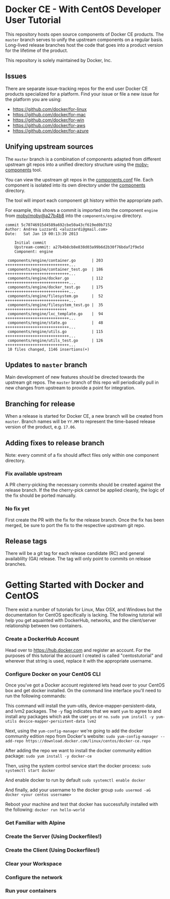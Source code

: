 # Docker CE - With CentOS Developer User Tutorial

This repository hosts open source components of Docker CE products. The
`master` branch serves to unify the upstream components on a regular
basis. Long-lived release branches host the code that goes into a product
version for the lifetime of the product.

This repository is solely maintained by Docker, Inc.

## Issues

There are separate issue-tracking repos for the end user Docker CE
products specialized for a platform. Find your issue or file a new issue
for the platform you are using:

* https://github.com/docker/for-linux
* https://github.com/docker/for-mac
* https://github.com/docker/for-win
* https://github.com/docker/for-aws
* https://github.com/docker/for-azure

## Unifying upstream sources

The `master` branch is a combination of components adapted from
different upstream git repos into a unified directory structure using the
[moby-components](https://github.com/shykes/moby-extras/blob/master/cmd/moby-components)
tool.

You can view the upstream git repos in the
[components.conf](components.conf) file. Each component is isolated into
its own directory under the [components](components) directory.

The tool will import each component git history within the appropriate path.

For example, this shows a commit
is imported into the component `engine` from
[moby/moby@a27b4b8](https://github.com/moby/moby/commit/a27b4b8cb8e838d03a99b6d2b30f76bdaf2f9e5d)
into the `components/engine` directory.

```
commit 5c70746915d4589a692cbe50a43cf619ed0b7152
Author: Andrea Luzzardi <aluzzardi@gmail.com>
Date:   Sat Jan 19 00:13:39 2013

    Initial commit
    Upstream-commit: a27b4b8cb8e838d03a99b6d2b30f76bdaf2f9e5d
    Component: engine

 components/engine/container.go       | 203 ++++++++++++++++++++++++++++...
 components/engine/container_test.go  | 186 ++++++++++++++++++++++++++++...
 components/engine/docker.go          | 112 ++++++++++++++++++++++++++++...
 components/engine/docker_test.go     | 175 ++++++++++++++++++++++++++++...
 components/engine/filesystem.go      |  52 ++++++++++++++++++++++++++++...
 components/engine/filesystem_test.go |  35 +++++++++++++++++++++++++++
 components/engine/lxc_template.go    |  94 ++++++++++++++++++++++++++++...
 components/engine/state.go           |  48 ++++++++++++++++++++++++++++...
 components/engine/utils.go           | 115 ++++++++++++++++++++++++++++...
 components/engine/utils_test.go      | 126 ++++++++++++++++++++++++++++...
 10 files changed, 1146 insertions(+)
```

## Updates to `master` branch

Main development of new features should be directed towards the upstream
git repos. The `master` branch of this repo will periodically pull in new
changes from upstream to provide a point for integration.

## Branching for release

When a release is started for Docker CE, a new branch will be created
from `master`. Branch names will be `YY.MM` to represent the time-based
release version of the product, e.g. `17.06`.

## Adding fixes to release branch

Note: every commit of a fix should affect files only within one component
directory.

### Fix available upstream

A PR cherry-picking the necessary commits should be created against
the release branch. If the the cherry-pick cannot be applied cleanly,
the logic of the fix should be ported manually.

### No fix yet

First create the PR with the fix for the release branch. Once the fix has
been merged, be sure to port the fix to the respective upstream git repo.

## Release tags

There will be a git tag for each release candidate (RC) and general
availablilty (GA) release. The tag will only point to commits on release
branches.

# Getting Started with Docker and CentOS

There exist a number of tutorials for Linux, Max OSX, and Windows but the documentation for CentOS specifically is lacking. The following tutorial will help you get aquainted with DockerHub, networks, and the client/server relationship between two containers.

### Create a DockerHub Account
Head over to https://hub.docker.com and register an account. For the purposes of this tutorial the account I created is called "centostutorial" and wherever that string is used, replace it with the appropriate username.

### Configure Docker on your CentOS CLI
Once you've got a Docker account registered lets head over to your CentOS box and get docker installed. On the command line interface you'll need to run the following commands:

This command will install the yum-utils, device-mapper-persistent-data, and lvm2 packages. The `-y` flag indicates that we want `yum` to agree to and install any packages which ask the user `yes` or `no`.
`sudo yum install -y yum-utils device-mapper-persistent-data lvm2`

Next, using the `yum-config-manager` we're going to add the docker community edition repo from Docker's website:
`sudo yum-config-manager --add-repo https://download.docker.com/linux/centos/docker-ce.repo`

After adding the repo we want to install the docker community edition package:
`sudo yum install -y docker-ce`

Then, using the system control service start the docker process:
`sudo systemctl start docker`

And enable docker to run by default
`sudo systemctl enable docker`

And finally, add your username to the docker group
`sudo usermod -aG docker <your centos username>`

Reboot your machine and test that docker has successfully installed with the following:
`docker run hello-world`

### Get Familiar with Alpine

### Create the Server (Using Dockerfiles!)

### Create the Client (Using Dockerfiles!)

### Clear your Workspace

### Configure the network

### Run your containers
